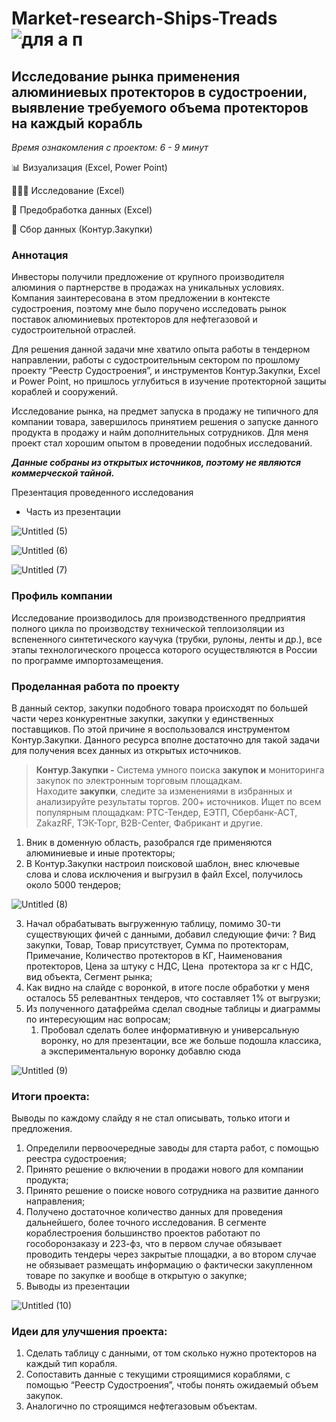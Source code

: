 # Market-research-Ships-Treads ![для а п](https://github.com/DAYT-43/Market-research-Ships-Treads-/assets/80617386/b9558d71-64ce-4276-8ca2-e240ebbf1b49)

## Исследование рынка применения алюминиевых протекторов в судостроении, выявление требуемого объема протекторов на каждый корабль

*Время ознакомления с проектом: 6 - 9 минут*

📊 Визуализация (Excel, Power Point)

👩🏻‍💻 Исследование (Excel)

📐 Предобработка данных (Excel)

🍂 Сбор данных (Контур.Закупки)

### **Аннотация**

Инвесторы получили предложение от крупного производителя алюминия о партнерстве в продажах на уникальных условиях. Компания заинтересована в этом предложении в контексте судостроения, поэтому мне было поручено исследовать рынок поставок алюминиевых протекторов для нефтегазовой и судостроительной отраслей.

Для решения данной задачи мне хватило опыта работы в тендерном направлении, работы с судостроительным сектором по прошлому проекту “Реестр Судостроения”, и инструментов Контур.Закупки, Excel и Power Point,  но пришлось углубиться в изучение протекторной защиты кораблей и сооружений. 

Исследование рынка, на предмет запуска в продажу не типичного для компании товара, завершилось принятием решения о запуске данного продукта в продажу и найм дополнительных сотрудников. Для меня проект стал хорошим опытом в проведении подобных исследований.

***Данные собраны из открытых источников, поэтому не являются коммерческой тайной.***

Презентация проведенного исследования 

- Часть из презентации
  
![Untitled (5)](https://github.com/DAYT-43/Market-research-Ships-Treads-/assets/80617386/410febe5-c834-4a28-a9e8-8bc76e9769f1)

![Untitled (6)](https://github.com/DAYT-43/Market-research-Ships-Treads-/assets/80617386/108eaaa7-167e-4ac8-8461-2cf201d5a84a)

![Untitled (7)](https://github.com/DAYT-43/Market-research-Ships-Treads-/assets/80617386/ce22d795-ebdb-483a-90de-736bc91359fe)

   
    

### **Профиль компании**

Исследование производилось для производственного предприятия полного цикла по производству технической теплоизоляции из вспененного синтетического каучука (трубки, рулоны, ленты и др.), все этапы технологического процесса которого осуществляются в России по программе импортозамещения. 

### **Проделанная работа по проекту**

В данный сектор, закупки подобного товара происходят по большей части через конкурентные закупки, закупки у единственных поставщиков. По этой причине я воспользовался инструментом Контур.Закупки. Данного ресурса вполне достаточно для такой задачи для получения всех данных из открытых источников.

> **Контур**.**Закупки -** Система умного поиска **закупок и** мониторинга закупок по электронным торговым площадкам. Находите **закупки**, следите за изменениями в избранных и анализируйте результаты торгов. 200+ источников. Ищет по всем популярным площадкам: РТС-Тендер, ЕЭТП, Сбербанк-АСТ, ZakazRF, ТЭК-Торг, B2B-Center, Фабрикант и другие.
> 
1. Вник в доменную область, разобрался где применяются алюминиевые и иные протекторы;
2. В Контур.Закупки настроил поисковой шаблон, внес ключевые слова и слова исключения и выгрузил в файл Excel, получилось около 5000 тендеров;
    
![Untitled (8)](https://github.com/DAYT-43/Market-research-Ships-Treads-/assets/80617386/c80eb2d5-8e69-4714-b44f-1dd78192a6aa)

3. Начал обрабатывать выгруженную таблицу, помимо 30-ти существующих фичей с данными, добавил следующие фичи: ? Вид закупки, Товар, Товар присутствует, Сумма по протекторам, Примечание, Количество протекторов в КГ, Наименования протекторов, Цена за штуку с НДС, Цена  протектора за кг с НДС, вид объекта, Сегмент рынка;
4. Как видно на слайде с воронкой, в итоге после обработки у меня осталось 55 релевантных тендеров, что составляет 1% от выгрузки; 
5. Из полученного датафрейма сделал сводные таблицы и диаграммы по интересующим нас вопросам;
    1. Пробовал сделать более информативную и универсальную воронку, но для презентации, все же больше подошла классика, а экспериментальную воронку добавлю сюда
    
![Untitled (9)](https://github.com/DAYT-43/Market-research-Ships-Treads-/assets/80617386/b3ce7c09-c82f-45aa-9608-99c04d9732f4)

### **Итоги проекта:**

Выводы по каждому слайду я не стал описывать, только итоги и предложения.

1. Определили первоочередные заводы для старта работ, с помощью реестра судостроения;
2. Принято решение о включении в продажи  нового для компании продукта;
3. Принято решение о поиске нового сотрудника на развитие данного направления;
4. Получено достаточное количество данных для проведения дальнейшего, более точного исследования. В сегменте кораблестроения большинство проектов работают по гособоронзаказу и 223-фз, что в первом случае обязывает проводить тендеры через закрытые площадки, а во втором случае не обязывает размещать информацию о фактически закупленном товаре по закупке и вообще в открытую о закупке;
5. Выводы из презентации

![Untitled (10)](https://github.com/DAYT-43/Market-research-Ships-Treads-/assets/80617386/b62ce8de-158c-4327-91fd-2d73ebc3ec62)


### **Идеи для улучшения проекта:**

1. Сделать таблицу с данными, от том сколько нужно протекторов на каждый тип корабля.
2. Сопоставить данные с текущими строящимися кораблями, с помощью “Реестр Судостроения”, чтобы понять ожидаемый объем закупок.
3. Аналогично по строящимся нефтегазовым объектам.
   
